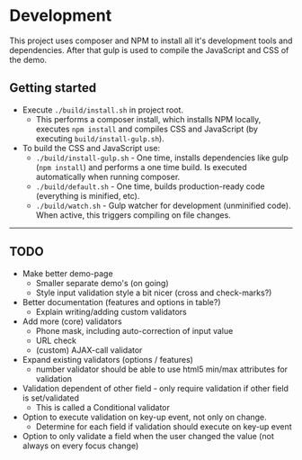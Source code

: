 # Development

This project uses composer and NPM to install all it's development tools and dependencies. After that gulp is used to compile the JavaScript and CSS of the demo.

## Getting started

- Execute `./build/install.sh` in project root.
  - This performs a composer install, which installs NPM locally, executes `npm install` and compiles CSS and JavaScript (by executing `build/install-gulp.sh`).
- To build the CSS and JavaScript use:
  - `./build/install-gulp.sh` - One time, installs dependencies like gulp (`npm install`) and performs a one time build. Is executed automatically when running composer.
  - `./build/default.sh` - One time, builds production-ready code (everything is minified, etc).
  - `./build/watch.sh` - Gulp watcher for development (unminified code). When active, this triggers compiling on file changes.

---

## TODO
- Make better demo-page
  - Smaller separate demo's (on going)
  - Style input validation style a bit nicer (cross and check-marks?)
- Better documentation (features and options in table?)
  - Explain writing/adding custom validators
- Add more (core) validators
  - Phone mask, including auto-correction of input value
  - URL check
  - (custom) AJAX-call validator
- Expand existing validators (options / features)
  - number validator should be able to use html5 min/max attributes for validation
- Validation dependent of other field - only require validation if other field is set/validated
  - This is called a Conditional validator
- Option to execute validation on key-up event, not only on change.
  - Determine for each field if validation should execute on key-up event
- Option to only validate a field when the user changed the value (not always on every focus change)

